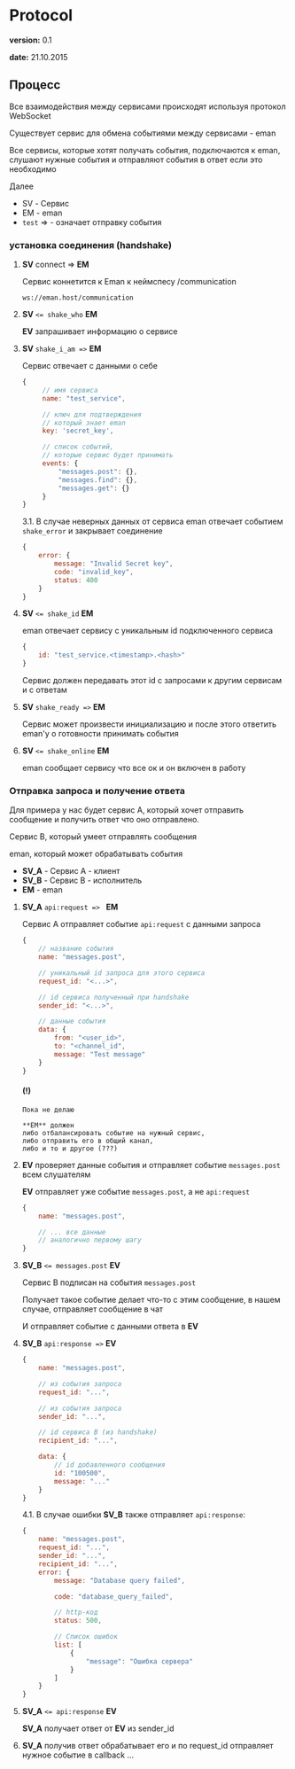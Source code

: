 # Protocol

**version:** 0.1

**date:** 21.10.2015

## Процесс


Все взаимодействия между сервисами происходят используя протокол WebSocket

Существует сервис для обмена событиями между сервисами - eman

Все сервисы, которые хотят получать события, подключаются к eman, слушают нужные события и отправляют события в ответ если это необходимо

Далее

- SV - Сервис
- EM - eman
- `test` =>   - означает отправку события


### установка соединения (handshake)

1. **SV** connect => **EM**

	Сервис коннетится к Eman к неймспесу /communication

	`ws://eman.host/communication`

2. **SV**  `<= shake_who`  **EM**

   **EV** запрашивает информацию о сервисе


3. **SV** `shake_i_am =>` **EM**

   Сервис отвечает с данными о себе

   ```js
   {
   		// имя сервиса
   		name: "test_service",

   		// ключ для подтверждения
   		// который знает eman
   		key: 'secret_key',

   		// список событий,
   		// которые сервис будет принимать
   		events: {
   			"messages.post": {},
   			"messages.find": {},
   			"messages.get": {}
   		}
   }
   ```

	3.1. В случае неверных данных от сервиса eman отвечает событием `shake_error` и закрывает соединение

	```js
	{
		error: {
			message: "Invalid Secret key",
			code: "invalid_key",
			status: 400
		}
	}
	```

4. **SV** `<= shake_id` **EM**

	eman отвечает сервису с уникальным id подключенного сервиса

	```js
	{
		id: "test_service.<timestamp>.<hash>"
	}
	```

	Сервис должен передавать этот id с запросами к другим сервисам и c ответам

5. **SV** `shake_ready =>` **EM**

	Сервис может произвести инициализацию и после этого ответить eman'у о готовности принимать события

6. **SV** `<= shake_online` **EM**

	eman сообщает сервису что все ок и он включен в работу


### Отправка запроса и получение ответа

Для примера у нас будет сервис A, который хочет отправить сообщение и получить ответ что оно отправлено.

Сервис B, который умеет отправлять сообщения

eman, который может обрабатывать события

- **SV_A** - Сервис А - клиент
- **SV_B** - Сервис B - исполнитель
- **EM** - eman


1. **SV_A** `api:request => ` **EM**

	Сервис А отправляет событие `api:request` с данными запроса

	```js
	{
		// название события
		name: "messages.post",

		// уникальный id запроса для этого сервиса
		request_id: "<...>",

		// id сервиса полученный при handshake
		sender_id: "<...>",

		// данные события
		data: {
			from: "<user_id>",
			to: "<channel_id",
			message: "Test message"
		}
	}
	```

	#### (!)
	```
	Пока не делаю

	**EM** должен
	либо отбалансировать событие на нужный сервис,
	либо отправить его в общий канал,
	либо и то и другое (???)
	```

2. **EV** проверяет данные события и отправляет событие `messages.post` всем слушателям

	**EV** отправляет уже событие `messages.post`, а не `api:request`

	```js
	{
		name: "messages.post",

		// ... все данные
		// аналогично первому шагу		
	}
	```

3. **SV_B** `<= messages.post` **EV**

	Сервис B подписан на события `messages.post`

	Получает такое событие делает что-то с этим сообщение, в нашем случае, отправляет сообщение в чат

	И отправляет событие с данными ответа в **EV**

4. **SV_B** `api:response =>` **EV**

	```js
	{
		name: "messages.post",

		// из события запроса
		request_id: "...",

		// из события запроса
		sender_id: "...",

		// id сервиса B (из handshake)
		recipient_id: "...",

		data: {
			// id добавленного сообщения
			id: "100500",
			message: "..."
		}
	}
	```

	4.1. В случае ошибки **SV_B** также отправляет `api:response`:

	```js
	{
		name: "messages.post",
		request_id: "...",
		sender_id: "...",
		recipient_id: "...",
		error: {
			message: "Database query failed",

			code: "database_query_failed",

			// http-код  
			status: 500,

			// Список ошибок
			list: [
				{
					"message": "Ошибка сервера"
				}
			]
		}
	}
	```

5. **SV_A** `<= api:response` **EV**

	**SV_A**	получает ответ от **EV** из sender_id


6. **SV_A** получив ответ обрабатывает его и по request_id отправляет нужное событие в callback ...
